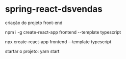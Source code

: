 # spring-react-dsvendas

criação do projeto front-end

npm i -g create-react-app frontend --template typescript

npx create-react-app frontend --template typescript

startar o projeto: yarn start
